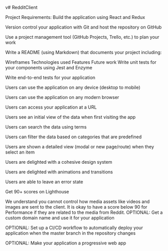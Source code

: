 v# RedditClient


Project Requirements:
Build the application using React and Redux

Version control your application with Git and host the repository on GitHub

Use a project management tool (GitHub Projects, Trello, etc.) to plan your work

Write a README (using Markdown) that documents your project including:

Wireframes
Technologies used
Features
Future work
Write unit tests for your components using Jest and Enzyme

Write end-to-end tests for your application

Users can use the application on any device (desktop to mobile)

Users can use the application on any modern browser

Users can access your application at a URL

Users see an initial view of the data when first visiting the app

Users can search the data using terms

Users can filter the data based on categories that are predefined

Users are shown a detailed view (modal or new page/route) when they select an item

Users are delighted with a cohesive design system

Users are delighted with animations and transitions

Users are able to leave an error state

Get 90+ scores on Lighthouse

We understand you cannot control how media assets like videos and images are sent to the client. It is okay to have a score below 90 for Performance if they are related to the media from Reddit.
OPTIONAL: Get a custom domain name and use it for your application

OPTIONAL: Set up a CI/CD workflow to automatically deploy your application when the master branch in the repository changes

OPTIONAL: Make your application a progressive web app
